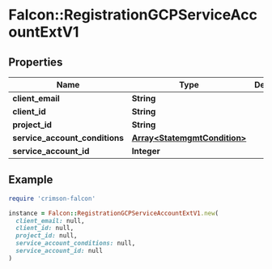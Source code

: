 # Falcon::RegistrationGCPServiceAccountExtV1

## Properties

| Name | Type | Description | Notes |
| ---- | ---- | ----------- | ----- |
| **client_email** | **String** |  | [optional] |
| **client_id** | **String** |  | [optional] |
| **project_id** | **String** |  | [optional] |
| **service_account_conditions** | [**Array&lt;StatemgmtCondition&gt;**](StatemgmtCondition.md) |  | [optional] |
| **service_account_id** | **Integer** |  | [optional] |

## Example

```ruby
require 'crimson-falcon'

instance = Falcon::RegistrationGCPServiceAccountExtV1.new(
  client_email: null,
  client_id: null,
  project_id: null,
  service_account_conditions: null,
  service_account_id: null
)
```

